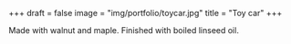 +++
draft = false
image = "img/portfolio/toycar.jpg"
title = "Toy car"
+++

<!--more-->

Made with walnut and maple. Finished with boiled linseed oil.